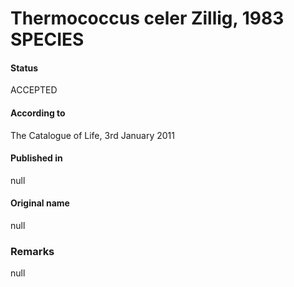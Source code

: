 # Thermococcus celer Zillig, 1983 SPECIES

#### Status
ACCEPTED

#### According to
The Catalogue of Life, 3rd January 2011

#### Published in
null

#### Original name
null

### Remarks
null